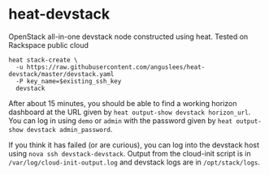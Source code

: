 heat-devstack
=============

OpenStack all-in-one devstack node constructed using heat.  Tested on
Rackspace public cloud

```
heat stack-create \
  -u https://raw.githubusercontent.com/anguslees/heat-devstack/master/devstack.yaml
  -P key_name=$existing_ssh_key
  devstack
```

After about 15 minutes, you should be able to find a working horizon
dashboard at the URL given by `heat output-show devstack horizon_url`.
You can log in using `demo` or `admin` with the password given by
`heat output-show devstack admin_password`.

If you think it has failed (or are curious), you can log into the
devstack host using `nova ssh devstack-devstack`.  Output from the
cloud-init script is in `/var/log/cloud-init-output.log` and devstack
logs are in `/opt/stack/logs`.
